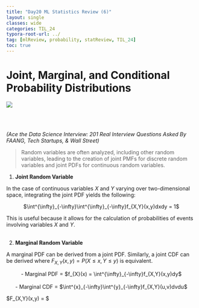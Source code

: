 ```yaml
---
title: "Day20 ML Statistics Review (6)"
layout: single
classes: wide
categories: TIL_24
typora-root-url: ../
tag: [mlReview, probability, statReview, TIL_24]
toc: true 
---
```


# Joint, Marginal, and Conditional Probability Distributions

<img src="/blog/images/2024-06-11-TIL24_Day20/A9990570-544B-43C3-9DA6-DD21B0130C5F_1_105_c.jpeg">

<br><br>

*(Ace the Data Science Interview: 201 Real Interview Questions Asked By FAANG, Tech Startups, & Wall Street)*

> Random variables are often analyzed, including other random variables, leading to the creation of joint PMFs for discrete random variables and joint PDFs for continuous random variables. 

1. **Joint Random Variable**

In the case of continuous variables $X$ and $Y$ varying over two-dimensional space, integrating the joint PDF yields the following:

<center>
  $\int^{\infty}_{-\infty}\int^{\infty}_{-\infty}f_{X,Y}(x,y)dxdy = 1$
</center>

This is useful because it allows for the calculation of probabilities of events involving variables $X$ and $Y$.<br><br>



2. **Marginal Random Variable**

A marginal PDF can be derived from a joint PDF. Similarly, a joint CDF can be derived where $F_{X,Y}(x,y) = P(X \leq x, Y \leq y)$ is equivalent.

<center>
  - Marginal PDF = $f_{X}(x) = \int^{\infty}_{-\infty}f_{X,Y}(x,y)dy$ <br><br>
  - Marginal CDF = $\int^{x}_{-\infty}\int^{y}_{-\infty}f_{X,Y}(u,v)dvdu$
</center>



$F_{X,Y}(x,y) = $

<br><br>

